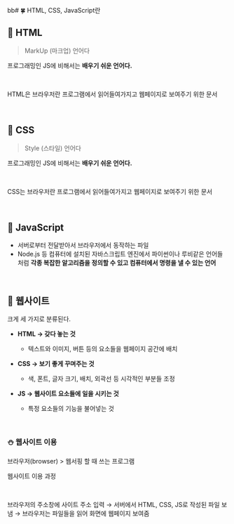 bb# 🍀 HTML, CSS, JavaScript란

## 🧸 HTML

> MarkUp (마크업) 언어다

프로그래밍인 JS에 비해서는 **배우기 쉬운 언어다.**

</br>

HTML은 브라우저란 프로그램에서 읽어들여가지고 웹페이지로 보여주기 위한 문서

</br>

## 🧸 CSS

> Style (스타일) 언어다

프로그래밍인 JS에 비해서는 **배우기 쉬운 언어다.**

</br>

CSS는 브라우저란 프로그램에서 읽어들여가지고 웹페이지로 보여주기 위한 문서

</br>

## 🧸 JavaScript

- 서버로부터 전달받아서 브라우저에서 동작하는 파일
- Node.js 등 컴퓨터에 설치된 자바스크립트 엔진에서 파이썬이나 루비같은 언어들처럼 **각종 복잡한 알고리즘을 정의할 수 있고 컴퓨터에서 명령을 낼 수 있는 언어**

</br>

## 🧸 웹사이트

크게 세 가지로 분류된다.

- **HTML → 갖다 놓는 것**

  - 텍스트와 이미지, 버튼 등의 요소들을 웹페이지 공간에 배치

- **CSS → 보기 좋게 꾸며주는 것**

  - 색, 폰트, 글자 크기, 배치, 외곽선 등 시각적인 부분들 조정

- **JS → 웹사이트 요소들에 일을 시키는 것**

  - 특정 요소들의 기능을 불어넣는 것

</br>

### ⛄ 웹사이트 이용

브라우저(browser) > 웹서핑 할 때 쓰는 프로그램

웹사이트 이용 과정

</br>

브라우저의 주소창에 사이트 주소 입력 → 서버에서 HTML, CSS, JS로 작성된 파일 보냄 → 브라우저는 파일들을 읽어 화면에 웹페이지 보여줌
